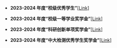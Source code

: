 
- **2023-2024 年度“校级优秀学生”**[[Link]](https://mve.hnu.edu.cn/info/1044/11511.htm)

- **2023-2024 年度“校级一等学业奖学金”**[[Link]](https://mve.hnu.edu.cn/info/1044/11605.htm)

- **2023-2024 年度“科研创新单项奖学金”**[[Link]](https://mve.hnu.edu.cn/info/1044/11605.htm)

- **2023-2024 年度“中大检测优秀学生奖学金”**[[Link]](https://mve.hnu.edu.cn/info/1044/11839.htm)